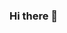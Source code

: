 ### Hi there 👋

<!--
**taimourz/Taimourz** is a ✨ _special_ ✨ repository because its `README.md` (this file) appears on your GitHub profile.

Here are some ideas to get you started:

- 🔭 I’m currently studing computer science 6th semester 
- 🌱 I’m currently learning ... Javascript and REACT
- 👯 I’m looking to collaborate on ... Web development
- 💬 Ask me about ... Anything 
- 📫 How to reach me: ... taimour.ffcb@gmail.com
- ⚡ Fun fact: ... I am from Azad Kashmir
-->
